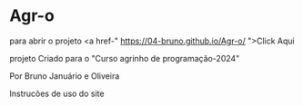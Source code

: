 # Agr-o

para abrir o projeto <a href-" https://04-bruno.github.io/Agr-o/ ">Click Aqui</a>

projeto Criado para o "Curso agrinho de programação-2024"

Por Bruno Januário e Oliveira

Instrucões de uso do site
